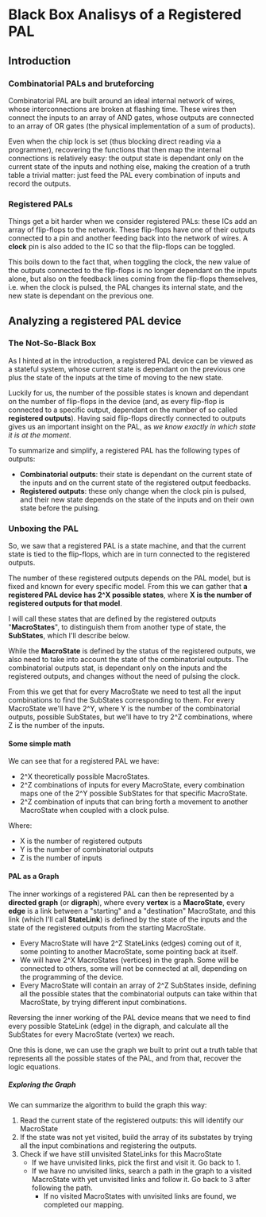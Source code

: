 # Black Box Analisys of a Registered PAL

## Introduction

### Combinatorial PALs and bruteforcing

Combinatorial PAL are built around an ideal internal network of wires, whose interconnections are broken at flashing time. These wires then connect the inputs to an array of AND gates, whose outputs are connected to an array of OR gates (the physical implementation of a sum of products).

Even when the chip lock is set (thus blocking direct reading via a programmer), recovering the functions that then map the internal connections is relatively easy: the output state is dependant only on the current state of the inputs and nothing else, making the creation of a truth table a trivial matter: just feed the PAL every combination of inputs and record the outputs.

### Registered PALs

Things get a bit harder when we consider registered PALs: these ICs add an array of flip-flops to the network.
These flip-flops have one of their outputs connected to a pin and another feeding back into the network of wires. A **clock** pin is also added to the IC so that the flip-flops can be toggled.

This boils down to the fact that, when toggling the clock, the new value of the outputs connected to the flip-flops is no longer dependant on the inputs alone, but also on the feedback lines coming from the flip-flops themselves, i.e. when the clock is pulsed, the PAL changes its internal state, and the new state is dependant on the previous one.

## Analyzing a registered PAL device

### The Not-So-Black Box

As I hinted at in the introduction, a registered PAL device can be viewed as a stateful system, whose current state is dependant on the previous one plus the state of the inputs at the time of moving to the new state.

Luckily for us, the number of the possible states is known and dependant on the number of flip-flops in the device (and, as every flip-flop is connected to a specific output, dependant on the number of so called **registered outputs**). Having said flip-flops directly connected to outputs gives us an important insight on the PAL, as *we know exactly in which state it is at the moment*.

To summarize and simplify, a registered PAL has the following types of outputs:

- **Combinatorial outputs**: their state is dependant on the current state of the inputs and on the current state of the registered output feedbacks.
- **Registered outputs**: these only change when the clock pin is pulsed, and their new state depends on the state of the inputs and on their own state before the pulsing.

### Unboxing the PAL

So, we saw that a registered PAL is a state machine, and that the current state is tied to the flip-flops, which are in turn connected to the registered outputs.

The number of these registered outputs depends on the PAL model, but is fixed and known for every specific model. From this we can gather that **a registered PAL device has 2^X possible states**, where **X is the number of registered outputs for that model**.

I will call these states that are defined by the registered outputs "**MacroStates**", to distinguish them from another type of state, the **SubStates**, which I'll describe below.

While the **MacroState** is defined by the status of the registered outputs, we also need to take into account the state of the combinatorial outputs. The combinatorial outputs stat, is dependant only on the inputs and the registered outputs, and changes without the need of pulsing the clock.

From this we get that for every MacroState we need to test all the input combinations to find the SubStates corresponding to them. For every MacroState we'll have 2^Y, where Y is the number of the combinatorial outputs, possible SubStates, but we'll have to try 2^Z combinations, where Z is the number of the inputs.

#### Some simple math

We can see that for a registered PAL we have:

- 2^X theoretically possible MacroStates.
- 2^Z combinations of inputs for every MacroState, every combination maps one of the 2^Y possible SubStates for that specific MacroState.
- 2^Z combination of inputs that can bring forth a movement to another MacroState when coupled with a clock pulse.

Where:

- X is the number of registered outputs
- Y is the number of combinatorial outputs
- Z is the number of inputs

#### PAL as a Graph

The inner workings of a registered PAL can then be represented by a **directed graph** (or **digraph**), where every **vertex** is a **MacroState**, every **edge** is a link between a "starting" and a "destination" MacroState, and this link (which I'll call **StateLink**) is defined by the state of the inputs and the state of the registered outputs from the starting MacroState.

- Every MacroState will have 2^Z StateLinks (edges) coming out of it, some pointing to another MacroState, some pointing back at itself.
- We will have 2^X MacroStates (vertices) in the graph. Some will be connected to others, some will not be connected at all, depending on the programming of the device.
- Every MacroState will contain an array of 2^Z SubStates inside, defining all the possible states that the combinatorial outputs can take within that MacroState, by trying different input combinations.

Reversing the inner working of the PAL device means that we need to find every possible StateLink (edge) in the digraph, and calculate all the SubStates for every MacroState (vertex) we reach.

One this is done, we can use the graph we built to print out a truth table that represents all the possible states of the PAL, and from that, recover the logic equations.

##### Exploring the Graph

We can summarize the algorithm to build the graph this way:

1. Read the current state of the registered outputs: this will identify our MacroState
2. If the state was not yet visited, build the array of its substates by trying all the input combinations and registering the outputs.
3. Check if we have still unvisited StateLinks for this MacroState
    - If we have unvisited links, pick the first and visit it. Go back to 1.
    - If we have no unvisited links, search a path in the graph to a visited MacroState with yet unvisited links and follow it. Go back to 3 after following the path.
        - If no visited MacroStates with unvisited links are found, we completed our mapping.
